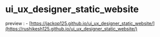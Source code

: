 # ui_ux_designer_static_website

preview : - [https://jackop125.github.io/ui_ux_designer_static_website/](https://rushikesh125.github.io/ui_ux_designer_static_website/)
